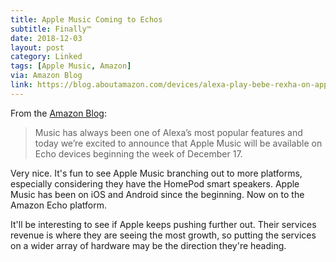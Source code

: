 ```yaml
---
title: Apple Music Coming to Echos
subtitle: Finally™
date: 2018-12-03
layout: post
category: Linked
tags: [Apple Music, Amazon]
via: Amazon Blog
link: https://blog.aboutamazon.com/devices/alexa-play-bebe-rexha-on-apple-music
---
```


From the [Amazon Blog](https://blog.aboutamazon.com/devices/alexa-play-bebe-rexha-on-apple-music):

 > Music has always been one of Alexa’s most popular features and today we’re excited to announce that Apple Music will be available on Echo devices beginning the week of December 17.
<!-- more -->
Very nice. It's fun to see Apple Music branching out to more platforms, especially considering they have the HomePod smart speakers.  Apple Music has been on iOS and Android since the beginning. Now on to the Amazon Echo platform.

It'll be interesting to see if Apple keeps pushing further out. Their services revenue is where they are seeing the most growth, so putting the services on a wider array of hardware may be the direction they're heading.